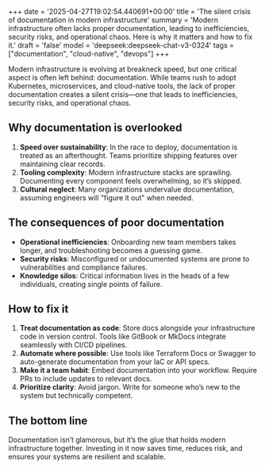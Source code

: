 +++
date = '2025-04-27T19:02:54.440691+00:00'
title = 'The silent crisis of documentation in modern infrastructure'
summary = 'Modern infrastructure often lacks proper documentation, leading to inefficiencies, security risks, and operational chaos. Here is why it matters and how to fix it.'
draft = 'false'
model = 'deepseek:deepseek-chat-v3-0324'
tags = ["documentation", "cloud-native", "devops"]
+++

Modern infrastructure is evolving at breakneck speed, but one critical aspect is often left behind: documentation. While teams rush to adopt Kubernetes, microservices, and cloud-native tools, the lack of proper documentation creates a silent crisis—one that leads to inefficiencies, security risks, and operational chaos.

## Why documentation is overlooked

1. **Speed over sustainability**: In the race to deploy, documentation is treated as an afterthought. Teams prioritize shipping features over maintaining clear records.
2. **Tooling complexity**: Modern infrastructure stacks are sprawling. Documenting every component feels overwhelming, so it’s skipped.
3. **Cultural neglect**: Many organizations undervalue documentation, assuming engineers will "figure it out" when needed.

## The consequences of poor documentation

- **Operational inefficiencies**: Onboarding new team members takes longer, and troubleshooting becomes a guessing game.
- **Security risks**: Misconfigured or undocumented systems are prone to vulnerabilities and compliance failures.
- **Knowledge silos**: Critical information lives in the heads of a few individuals, creating single points of failure.

## How to fix it

1. **Treat documentation as code**: Store docs alongside your infrastructure code in version control. Tools like GitBook or MkDocs integrate seamlessly with CI/CD pipelines.
2. **Automate where possible**: Use tools like Terraform Docs or Swagger to auto-generate documentation from your IaC or API specs.
3. **Make it a team habit**: Embed documentation into your workflow. Require PRs to include updates to relevant docs.
4. **Prioritize clarity**: Avoid jargon. Write for someone who’s new to the system but technically competent.

## The bottom line

Documentation isn’t glamorous, but it’s the glue that holds modern infrastructure together. Investing in it now saves time, reduces risk, and ensures your systems are resilient and scalable.
